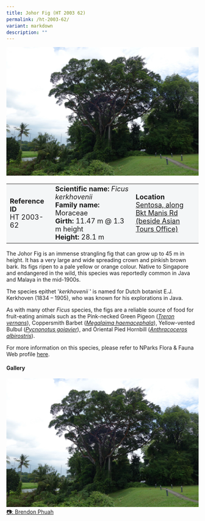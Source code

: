 ```yaml
---
title: Johor Fig (HT 2003 62)
permalink: /ht-2003-62/
variant: markdown
description: ""
---
```

<div class="isomer-image-wrapper">
<img src="/images/Heritage_trees_photos/ficker_ht2003-62_habit.jpg">
</div><table style="minWidth: 100px; font-size: 18px; background: #F4F6F7">
<tbody><tr>
<td rowspan="1" colspan="1">
<strong>Reference ID</strong>
<br>HT 2003-62
</td>
<td rowspan="1" colspan="1">
	<strong>Scientific name:</strong> <em>Ficus kerkhovenii</em>
<br><strong>Family name: </strong>Moraceae
<br><strong>Girth: </strong>11.47 m @ 1.3 m height
<br><strong>Height: </strong>28.1 m
</td>
<td rowspan="1" colspan="1">
<strong>Location</strong><a href="https://www.onemap.gov.sg/?lat=1.247521999996474&amp;lng=103.82804100000065">
 <br>Sentosa, along Bkt Manis Rd <br>(beside Asian Tours Office)</a>
</td>
</tr>
</tbody>
</table>
<p>The Johor Fig is an immense strangling fig that can grow up to 45 m in height. It has a very large and wide spreading crown and pinkish brown bark. Its figs ripen to a pale yellow or orange colour. Native to Singapore and endangered in the wild, this species was reportedly common in Java and Malaya in the mid-1900s.
  
</p><p>The species epithet '<em>kerkhovenii</em> '&nbsp;is named for Dutch botanist E.J. Kerkhoven (1834 – 1905), who was known for his explorations in Java.</p>

<p>As with many other <em>Ficus</em> species, the figs are a reliable source of food for fruit-eating animals such as the Pink-necked Green Pigeon (<a href="https://www.nparks.gov.sg/florafaunaweb/fauna/6/4/645"><em>Treron vernans</em></a>), Coppersmith Barbet (<a href="https://www.nparks.gov.sg/florafaunaweb/fauna/3/5/35"><em>Megalaima haemacephala</em></a>), Yellow-vented Bulbul (<a href="https://www.nparks.gov.sg/florafaunaweb/fauna/7/6/763"><em>Pycnonotus goiavier</em></a>), and Oriental Pied Hornbill (<a href="https://www.nparks.gov.sg/florafaunaweb/fauna/1/7/174"><em>Anthracoceros albirostris</em></a>).</p>

<p>For more information on this species, please refer to NParks Flora &amp; Fauna Web profile <a href="https://www.nparks.gov.sg/florafaunaweb/flora/4/1/4185">here</a>.</p>

<h4><b>Gallery</b></h4>
<div class="isomer-card-grid">
<a href="/images/Heritage_trees_photos/ficker_ht2003-62_habit.jpg" class="isomer-card">
<div class="isomer-card-image">
<div class="isomer-image-wrapper"><img src="/images/Heritage_trees_photos/ficker_ht2003-62_habit.jpg"></div></div>
<div class="isomer-card-body"><div class="isomer-card-description">📷: Brendon Phuah</div></div></a><br></div>